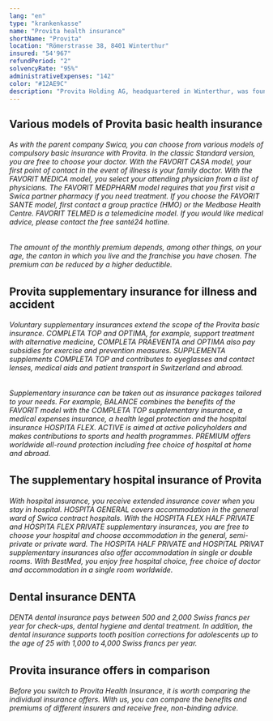 ```yaml
---
lang: "en"
type: "krankenkasse"
name: "Provita health insurance"
shortName: "Provita"
location: "Römerstrasse 38, 8401 Winterthur"
insured: "54'967"
refundPeriod: "2"
solvencyRate: "95%"
administrativeExpenses: "142"
color: "#12AE9C"
description: "Provita Holding AG, headquartered in Winterthur, was founded in 1845 under the name Sulzer health insurance. The traditional insurer is now part of Swica health insurance AG. The range of services is congruent with the Swica range. According to the Federal Office of Public Health, 66,798 people have opted for Provita's compulsory basic health insurance, with a market share of 0.8 percent in 2016. In addition to compulsory health insurance, you can also take out various supplementary insurance policies, including hospital insurance and dental insurance."
---
```


## Various models of Provita basic health insurance

###### As with the parent company Swica, you can choose from various models of compulsory basic insurance with Provita. In the classic Standard version, you are free to choose your doctor. With the FAVORIT CASA model, your first point of contact in the event of illness is your family doctor. With the FAVORIT MEDICA model, you select your attending physician from a list of physicians. The FAVORIT MEDPHARM model requires that you first visit a Swica partner pharmacy if you need treatment. If you choose the FAVORIT SANTE model, first contact a group practice (HMO) or the Medbase Health Centre. FAVORIT TELMED is a telemedicine model. If you would like medical advice, please contact the free santé24 hotline.

###### The amount of the monthly premium depends, among other things, on your age, the canton in which you live and the franchise you have chosen. The premium can be reduced by a higher deductible.

## Provita supplementary insurance for illness and accident

###### Voluntary supplementary insurances extend the scope of the Provita basic insurance. COMPLETA TOP and OPTIMA, for example, support treatment with alternative medicine, COMPLETA PRAEVENTA and OPTIMA also pay subsidies for exercise and prevention measures. SUPPLEMENTA supplements COMPLETA TOP and contributes to eyeglasses and contact lenses, medical aids and patient transport in Switzerland and abroad.

###### Supplementary insurance can be taken out as insurance packages tailored to your needs. For example, BALANCE combines the benefits of the FAVORIT model with the COMPLETA TOP supplementary insurance, a medical expenses insurance, a health legal protection and the hospital insurance HOSPITA FLEX. ACTIVE is aimed at active policyholders and makes contributions to sports and health programmes. PREMIUM offers worldwide all-round protection including free choice of hospital at home and abroad.

## The supplementary hospital insurance of Provita

###### With hospital insurance, you receive extended insurance cover when you stay in hospital. HOSPITA GENERAL covers accommodation in the general ward of Swica contract hospitals. With the HOSPITA FLEX HALF PRIVATE and HOSPITA FLEX PRIVATE supplementary insurances, you are free to choose your hospital and choose accommodation in the general, semi-private or private ward. The HOSPITA HALF PRIVATE and HOSPITAL PRIVAT supplementary insurances also offer accommodation in single or double rooms. With BestMed, you enjoy free hospital choice, free choice of doctor and accommodation in a single room worldwide.

## Dental insurance DENTA

###### DENTA dental insurance pays between 500 and 2,000 Swiss francs per year for check-ups, dental hygiene and dental treatment. In addition, the dental insurance supports tooth position corrections for adolescents up to the age of 25 with 1,000 to 4,000 Swiss francs per year.

## Provita insurance offers in comparison

###### Before you switch to Provita Health Insurance, it is worth comparing the individual insurance offers. With us, you can compare the benefits and premiums of different insurers and receive free, non-binding advice.
